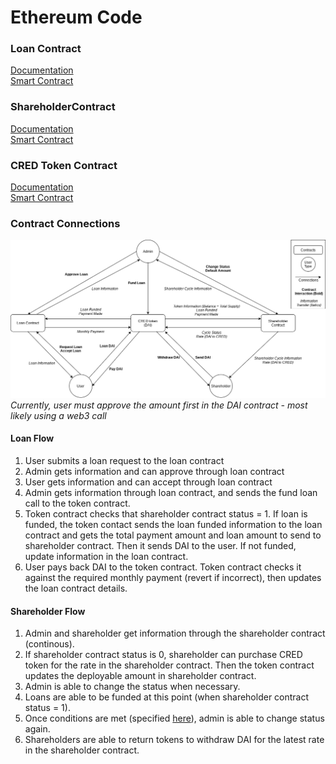 # Ethereum Code

### Loan Contract
[Documentation](./documentation/LoanContract.md)  
[Smart Contract](./contracts/LoanContract.sol)  

### ShareholderContract
[Documentation](./documentation/ShareholderContract.md)  
[Smart Contract](./contracts/shareHolderContract.sol)

### CRED Token Contract
[Documentation](./documentation/TokenContract.md)  
[Smart Contract](./contracts/credToken.sol)

### Contract Connections
![](./documentation/images/contractIntegration.png)
_Currently, user must approve the amount first in the DAI contract - most likely using a web3 call_

#### Loan Flow
1. User submits a loan request to the loan contract
1. Admin gets information and can approve through loan contract
1. User gets information and can accept through loan contract
1. Admin gets information through loan contract, and sends the fund loan call to the token contract.
1. Token contract checks that shareholder contract status = 1. If loan is funded, the token contact sends the loan funded information to the loan contract and gets the total payment amount and loan amount to send to shareholder contract. Then it sends DAI to the user. If not funded, update information in the loan contract.
1. User pays back DAI to the token contract. Token contract checks it against the required monthly payment (revert if incorrect), then updates the loan contract details.

#### Shareholder Flow
1. Admin and shareholder get information through the shareholder contract (continous).
1. If shareholder contract status is 0, shareholder can purchase CRED token for the rate in the shareholder contract. Then the token contract updates the deployable amount in shareholder contract.
1. Admin is able to change the status when necessary.
1. Loans are able to be funded at this point (when shareholder contract status = 1).
1. Once conditions are met (specified [here](./documentation/ShareholderContract.md)), admin is able to change status again.
1. Shareholders are able to return tokens to withdraw DAI for the latest rate in the shareholder contract.
